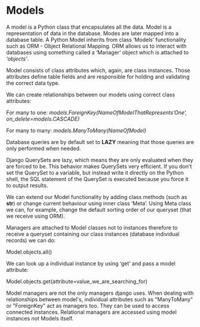 <h1>Models</h1>

A model is a Python class that encapsulates all the data. Model is a 
representation of data in the database. Modes are later mapped into a database 
table. A Python Model inherits from class ‘Models’ functionality such as 
ORM - Object Relational Mapping. ORM allows us to interact with databases using 
something called a ‘Manager’ object which is attached to *‘objects’*. 

Model consists of class attributes which, again, are class instances. Those 
attributes define table fields and are responsible for holding and validating 
the correct data type. 

We can create relationships between our models using correct class attributes:

For many to one: 
*models.ForeignKey(NameOfModelThatRepresents’One’, on_delete=models.CASCADE)*

For many to many: 
*models.ManyToMany(NameOfModel)*

Database queries are by default set to **LAZY** meaning that those queries are 
only performed when needed.

Django QuerySets are lazy, which means they are only evaluated when they are 
forced to be. This behavior makes QuerySets very efficient. If you don't set the
QuerySet to a variable, but instead write it directly on the Python shell, 
the SQL statement of the QuerySet is executed because you force it to output 
results.

We can extend our Model functionality by adding class methods (such as __str__) 
or change current behaviour using inner class ‘Meta’. Using Meta class we can, 
for example, change the default sorting order of our queryset (that we receive 
using ORM). 

Managers are attached to Model classes not to instances therefore to receive a 
queryset containing our class instances (database individual records) we can do:

Model.objects.all()

We can look up a individual instance by using ‘get’ and pass a model attribute:

Model.objects.get(attribute=value_we_are_searching_for)

Model managers are not the only managers django uses. When dealing with 
relationships between model's, individual attributes such as "ManyToMany" or 
"ForeignKey" act as managers too. They can be used to access connected instances. 
Relational managers are accessed using model instances not Models itself. 

